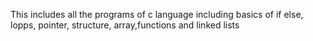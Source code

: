 This includes all the programs of c language including basics of if else, lopps, pointer, structure, array,functions and linked lists
